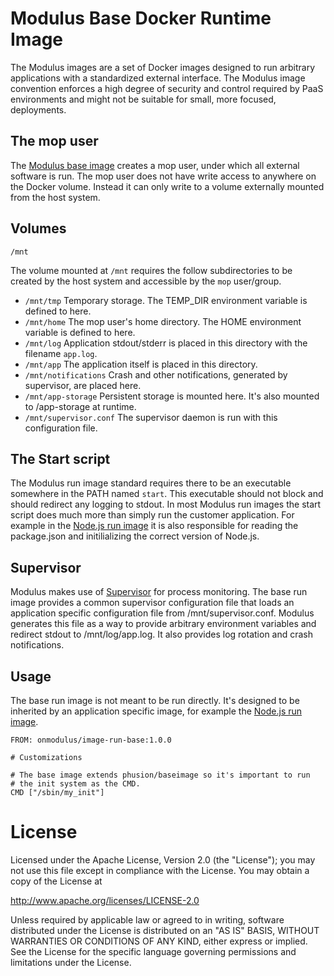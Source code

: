 # Modulus Base Docker Runtime Image
The Modulus images are a set of Docker images designed to run arbitrary applications with a standardized external interface. The Modulus image convention enforces a high degree of security and control required by PaaS environments and might not be suitable for small, more focused, deployments.

## The mop user
The [Modulus base image](https://github.com/onmodulus/docker-base) creates a mop user, under which all external software is run. The mop user does not have write access to anywhere on the Docker volume. Instead it can only write to a volume externally mounted from the host system.

## Volumes

`/mnt`

The volume mounted at `/mnt` requires the follow subdirectories to be created by the host system and accessible by the `mop` user/group.

* `/mnt/tmp` Temporary storage. The TEMP_DIR environment variable is defined to here.
* `/mnt/home` The mop user's home directory. The HOME environment variable is defined to here.
* `/mnt/log` Application stdout/stderr is placed in this directory with the filename `app.log`.
* `/mnt/app` The application itself is placed in this directory.
* `/mnt/notifications` Crash and other notifications, generated by supervisor, are placed here.
* `/mnt/app-storage` Persistent storage is mounted here. It's also mounted to /app-storage at runtime.
* `/mnt/supervisor.conf` The supervisor daemon is run with this configuration file.

## The Start script
The Modulus run image standard requires there to be an executable somewhere in the PATH named `start`. This executable should not block and should redirect any logging to stdout. In most Modulus run images the start script does much more than simply run the customer application. For example in the [Node.js run image](https://github.com/onmodulus/docker-run-node) it is also responsible for reading the package.json and initilializing the correct version of Node.js.

## Supervisor
Modulus makes use of [Supervisor](http://supervisord.org/) for process monitoring. The base run image provides a common supervisor configuration file that loads an application specific configuration file from /mnt/supervisor.conf. Modulus generates this file as a way to provide arbitrary environment variables and redirect stdout to /mnt/log/app.log. It also provides log rotation and crash notifications. 

## Usage
The base run image is not meant to be run directly. It's designed to be inherited by an application specific image, for example the [Node.js run image](https://github.com/onmodulus/docker-run-node).

```
FROM: onmodulus/image-run-base:1.0.0

# Customizations

# The base image extends phusion/baseimage so it's important to run
# the init system as the CMD.
CMD ["/sbin/my_init"]
```

# License
Licensed under the Apache License, Version 2.0 (the "License"); you may not use this file except in compliance with the License. You may obtain a copy of the License at

http://www.apache.org/licenses/LICENSE-2.0

Unless required by applicable law or agreed to in writing, software distributed under the License is distributed on an "AS IS" BASIS, WITHOUT WARRANTIES OR CONDITIONS OF ANY KIND, either express or implied. See the License for the specific language governing permissions and limitations under the License.
